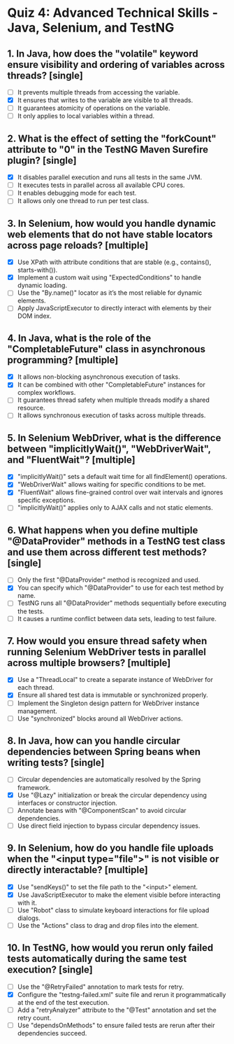 # Quiz 4: Advanced Technical Skills - Java, Selenium, and TestNG

## 1. In Java, how does the "volatile" keyword ensure visibility and ordering of variables across threads? [single]

- [ ] It prevents multiple threads from accessing the variable.
- [x] It ensures that writes to the variable are visible to all threads.
- [ ] It guarantees atomicity of operations on the variable.
- [ ] It only applies to local variables within a thread.

## 2. What is the effect of setting the "forkCount" attribute to "0" in the TestNG Maven Surefire plugin? [single]

- [x] It disables parallel execution and runs all tests in the same JVM.
- [ ] It executes tests in parallel across all available CPU cores.
- [ ] It enables debugging mode for each test.
- [ ] It allows only one thread to run per test class.

## 3. In Selenium, how would you handle dynamic web elements that do not have stable locators across page reloads? [multiple]

- [x] Use XPath with attribute conditions that are stable (e.g., contains(), starts-with()).
- [x] Implement a custom wait using "ExpectedConditions" to handle dynamic loading.
- [ ] Use the "By.name()" locator as it’s the most reliable for dynamic elements.
- [ ] Apply JavaScriptExecutor to directly interact with elements by their DOM index.

## 4. In Java, what is the role of the "CompletableFuture" class in asynchronous programming? [multiple]

- [x] It allows non-blocking asynchronous execution of tasks.
- [x] It can be combined with other "CompletableFuture" instances for complex workflows.
- [ ] It guarantees thread safety when multiple threads modify a shared resource.
- [ ] It allows synchronous execution of tasks across multiple threads.

## 5. In Selenium WebDriver, what is the difference between "implicitlyWait()", "WebDriverWait", and "FluentWait"? [multiple]

- [x] "implicitlyWait()" sets a default wait time for all findElement() operations.
- [x] "WebDriverWait" allows waiting for specific conditions to be met.
- [x] "FluentWait" allows fine-grained control over wait intervals and ignores specific exceptions.
- [ ] "implicitlyWait()" applies only to AJAX calls and not static elements.

## 6. What happens when you define multiple "@DataProvider" methods in a TestNG test class and use them across different test methods? [single]

- [ ] Only the first "@DataProvider" method is recognized and used.
- [x] You can specify which "@DataProvider" to use for each test method by name.
- [ ] TestNG runs all "@DataProvider" methods sequentially before executing the tests.
- [ ] It causes a runtime conflict between data sets, leading to test failure.

## 7. How would you ensure thread safety when running Selenium WebDriver tests in parallel across multiple browsers? [multiple]

- [x] Use a "ThreadLocal<WebDriver>" to create a separate instance of WebDriver for each thread.
- [x] Ensure all shared test data is immutable or synchronized properly.
- [ ] Implement the Singleton design pattern for WebDriver instance management.
- [ ] Use "synchronized" blocks around all WebDriver actions.

## 8. In Java, how can you handle circular dependencies between Spring beans when writing tests? [single]

- [ ] Circular dependencies are automatically resolved by the Spring framework.
- [x] Use "@Lazy" initialization or break the circular dependency using interfaces or constructor injection.
- [ ] Annotate beans with "@ComponentScan" to avoid circular dependencies.
- [ ] Use direct field injection to bypass circular dependency issues.

## 9. In Selenium, how do you handle file uploads when the "&lt;input type="file"&gt;" is not visible or directly interactable? [multiple]

- [x] Use "sendKeys()" to set the file path to the "&lt;input&gt;" element.
- [x] Use JavaScriptExecutor to make the element visible before interacting with it.
- [ ] Use "Robot" class to simulate keyboard interactions for file upload dialogs.
- [ ] Use the "Actions" class to drag and drop files into the element.

## 10. In TestNG, how would you rerun only failed tests automatically during the same test execution? [single]

- [ ] Use the "@RetryFailed" annotation to mark tests for retry.
- [x] Configure the "testng-failed.xml" suite file and rerun it programmatically at the end of the test execution.
- [ ] Add a "retryAnalyzer" attribute to the "@Test" annotation and set the retry count.
- [ ] Use "dependsOnMethods" to ensure failed tests are rerun after their dependencies succeed.
